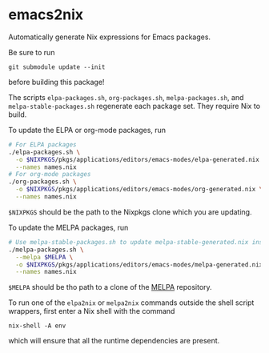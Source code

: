 # emacs2nix

Automatically generate Nix expressions for Emacs packages.

Be sure to run
```
git submodule update --init
```
before building this package!

The scripts `elpa-packages.sh`, `org-packages.sh`, `melpa-packages.sh`, and
`melpa-stable-packages.sh` regenerate each package set. They require
Nix to build.

To update the ELPA or org-mode packages, run
```.bash
# For ELPA packages
./elpa-packages.sh \
  -o $NIXPKGS/pkgs/applications/editors/emacs-modes/elpa-generated.nix \
  --names names.nix
# For org-mode packages
./org-packages.sh \
  -o $NIXPKGS/pkgs/applications/editors/emacs-modes/org-generated.nix \
  --names names.nix
```
`$NIXPKGS` should be the path to the Nixpkgs clone which you are updating.

To update the MELPA packages, run
```.bash
# Use melpa-stable-packages.sh to update melpa-stable-generated.nix instead
./melpa-packages.sh \
  --melpa $MELPA \
  -o $NIXPKGS/pkgs/applications/editors/emacs-modes/melpa-generated.nix \
  --names names.nix
```
`$MELPA` should be tho path to a clone of the [MELPA](https://github.com/milkypostman/melpa)
repository.

To run one of the `elpa2nix` or `melpa2nix` commands outside the shell script
wrappers, first enter a Nix shell with the command
```
nix-shell -A env
```
which will ensure that all the runtime dependencies are present.
